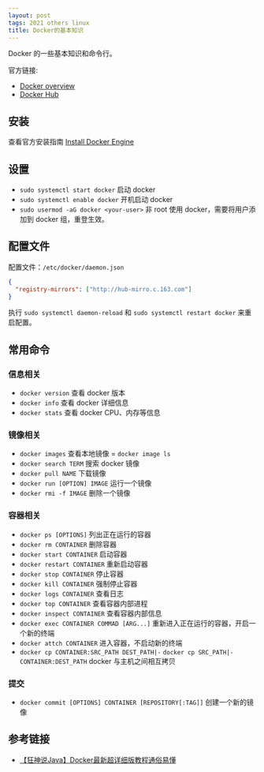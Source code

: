```yaml
---
layout: post
tags: 2021 others linux
title: Docker的基本知识
---
```

Docker 的一些基本知识和命令行。

官方链接:

- [Docker overview](https://docs.docker.com/get-started/overview/)
- [Docker Hub](https://hub.docker.com/)

## 安装

查看官方安装指南 [Install Docker Engine](https://docs.docker.com/engine/install/)

## 设置

- `sudo systemctl start docker` 启动 docker
- `sudo systemctl enable docker` 开机启动 docker
- `sudo usermod -aG docker <your-user>` 非 root 使用 docker，需要将用户添加到 docker 组，重登生效。

## 配置文件

配置文件：`/etc/docker/daemon.json`

```json
{
  "registry-mirrors": ["http://hub-mirro.c.163.com"]
}
```

执行 `sudo systemctl daemon-reload` 和 `sudo systemctl restart docker` 来重启配置。

## 常用命令

### 信息相关

- `docker version` 查看 docker 版本
- `docker info` 查看 docker 详细信息
- `docker stats` 查看 docker CPU、内存等信息

### 镜像相关

- `docker images` 查看本地镜像 = `docker image ls`
- `docker search TERM` 搜索 docker 镜像
- `docker pull NAME` 下载镜像
- `docker run [OPTION] IMAGE` 运行一个镜像
- `docker rmi -f IMAGE` 删除一个镜像

### 容器相关

- `docker ps [OPTIONS]` 列出正在运行的容器
- `docker rm CONTAINER` 删除容器
- `docker start CONTAINER` 启动容器
- `docker restart CONTAINER` 重新启动容器
- `docker stop CONTAINER` 停止容器
- `docker kill CONTAINER` 强制停止容器
- `docker logs CONTAINER` 查看日志
- `docker top CONTAINER` 查看容器内部进程
- `docker inspect CONTAINER` 查看容器内部信息
- `docker exec CONTAINER COMMAD [ARG...]` 重新进入正在运行的容器，开启一个新的终端
- `docker attch CONTAINER` 进入容器，不启动新的终端
- `docker cp CONTAINER:SRC_PATH DEST_PATH|-`
  `docker cp SRC_PATH|- CONTAINER:DEST_PATH`
  docker 与主机之间相互拷贝

### 提交

- `docker commit [OPTIONS] CONTAINER [REPOSITORY[:TAG]]` 创建一个新的镜像

## 参考链接

- [【狂神说Java】Docker最新超详细版教程通俗易懂](https://www.bilibili.com/video/BV1og4y1q7M4)

